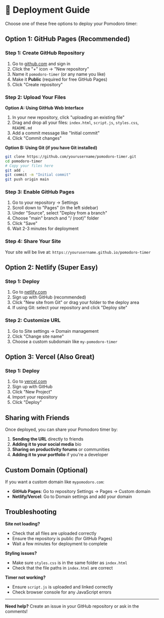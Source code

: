 # 🚀 Deployment Guide

Choose one of these free options to deploy your Pomodoro timer:

## Option 1: GitHub Pages (Recommended)

### Step 1: Create GitHub Repository
1. Go to [github.com](https://github.com) and sign in
2. Click the "+" icon → "New repository"
3. Name it `pomodoro-timer` (or any name you like)
4. Make it **Public** (required for free GitHub Pages)
5. Click "Create repository"

### Step 2: Upload Your Files
**Option A: Using GitHub Web Interface**
1. In your new repository, click "uploading an existing file"
2. Drag and drop all your files: `index.html`, `script.js`, `styles.css`, `README.md`
3. Add a commit message like "Initial commit"
4. Click "Commit changes"

**Option B: Using Git (if you have Git installed)**
```bash
git clone https://github.com/yourusername/pomodoro-timer.git
cd pomodoro-timer
# Copy your files here
git add .
git commit -m "Initial commit"
git push origin main
```

### Step 3: Enable GitHub Pages
1. Go to your repository → Settings
2. Scroll down to "Pages" (in the left sidebar)
3. Under "Source", select "Deploy from a branch"
4. Choose "main" branch and "/ (root)" folder
5. Click "Save"
6. Wait 2-3 minutes for deployment

### Step 4: Share Your Site
Your site will be live at: `https://yourusername.github.io/pomodoro-timer`

## Option 2: Netlify (Super Easy)

### Step 1: Deploy
1. Go to [netlify.com](https://netlify.com)
2. Sign up with GitHub (recommended)
3. Click "New site from Git" or drag your folder to the deploy area
4. If using Git: select your repository and click "Deploy site"

### Step 2: Customize URL
1. Go to Site settings → Domain management
2. Click "Change site name"
3. Choose a custom subdomain like `my-pomodoro-timer`

## Option 3: Vercel (Also Great)

### Step 1: Deploy
1. Go to [vercel.com](https://vercel.com)
2. Sign up with GitHub
3. Click "New Project"
4. Import your repository
5. Click "Deploy"

## Sharing with Friends

Once deployed, you can share your Pomodoro timer by:

1. **Sending the URL** directly to friends
2. **Adding it to your social media** bio
3. **Sharing on productivity forums** or communities
4. **Adding it to your portfolio** if you're a developer

## Custom Domain (Optional)

If you want a custom domain like `mypomodoro.com`:
- **GitHub Pages**: Go to repository Settings → Pages → Custom domain
- **Netlify/Vercel**: Go to Domain settings and add your domain

## Troubleshooting

**Site not loading?**
- Check that all files are uploaded correctly
- Ensure the repository is public (for GitHub Pages)
- Wait a few minutes for deployment to complete

**Styling issues?**
- Make sure `styles.css` is in the same folder as `index.html`
- Check that the file paths in `index.html` are correct

**Timer not working?**
- Ensure `script.js` is uploaded and linked correctly
- Check browser console for any JavaScript errors

---

**Need help?** Create an issue in your GitHub repository or ask in the comments!
